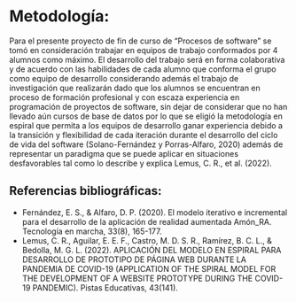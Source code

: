 # Metodología:

Para el presente proyecto de fin de curso de “Procesos de software” se tomó en consideración trabajar en equipos de trabajo conformados por 4 alumnos como máximo. El desarrollo del trabajo será en forma colaborativa y de acuerdo con las habilidades de cada alumno que conforma el grupo como equipo de desarrollo considerando además el trabajo de investigación que realizarán dado que los alumnos se encuentran en proceso de formación profesional y con escaza experiencia en programación de proyectos de software, sin dejar de considerar que no han llevado aún cursos de base de datos por lo que se eligió la metodología en espiral que permita a los equipos de desarrollo ganar experiencia debido a la transición y flexibilidad de cada iteración durante el desarrollo del ciclo de vida del software (Solano-Fernández y Porras-Alfaro, 2020) además de representar un paradigma que se puede aplicar en situaciones desfavorables tal como lo describe y explica Lemus, C. R.,  et al. (2022).

## Referencias bibliográficas:
- Fernández, E. S., & Alfaro, D. P. (2020). El modelo iterativo e incremental para el desarrollo de la aplicación de realidad aumentada Amón_RA. Tecnología en marcha, 33(8), 165-177.
- Lemus, C. R., Aguilar, E. E. F., Castro, M. D. S. R., Ramírez, B. C. L., & Bedolla, M. G. L. (2022). APLICACIÓN DEL MODELO EN ESPIRAL PARA DESARROLLO DE PROTOTIPO DE PÁGINA WEB DURANTE LA PANDEMIA DE COVID-19 (APPLICATION OF THE SPIRAL MODEL FOR THE DEVELOPMENT OF A WEBSITE PROTOTYPE DURING THE COVID-19 PANDEMIC). Pistas Educativas, 43(141).

